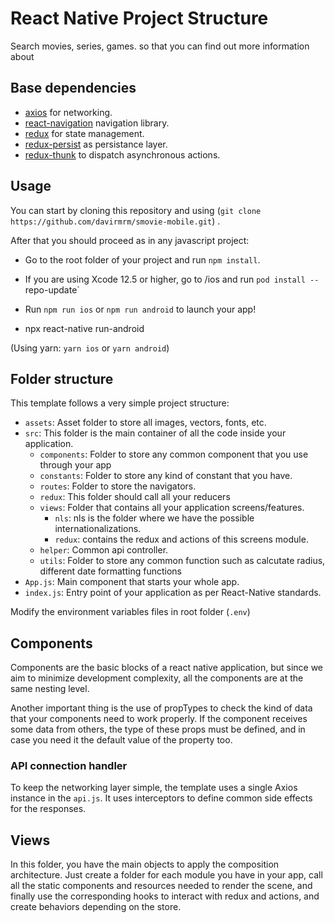 # React Native Project Structure

Search movies, series, games. so that you can find out more information about

## Base dependencies

- [axios](https://github.com/axios/axios) for networking.
- [react-navigation](https://reactnavigation.org/) navigation library.
- [redux](https://redux.js.org/) for state management.
- [redux-persist](https://github.com/rt2zz/redux-persist) as persistance layer.
- [redux-thunk](https://github.com/gaearon/redux-thunk) to dispatch asynchronous actions.

## Usage
You can start by cloning this repository and using (`git clone https://github.com/davirmrm/smovie-mobile.git`) .

After that you should proceed as in any javascript project:

- Go to the root folder of your project and run `npm install`.
- If you are using Xcode 12.5 or higher, go to /ios and run `pod install --`repo-update`
- Run `npm run ios` or `npm run android` to launch your app!

- npx react-native run-android

(Using yarn: `yarn ios` or `yarn android`)

## Folder structure

This template follows a very simple project structure:
- `assets`: Asset folder to store all images, vectors, fonts, etc.
- `src`: This folder is the main container of all the code inside your application.
  - `components`: Folder to store any common component that you use through your app
  - `constants`: Folder to store any kind of constant that you have.
  - `routes`: Folder to store the navigators.
  - `redux`: This folder should call all your reducers
  - `views`: Folder that contains all your application screens/features.
    - `nls`: nls is the folder where we have the possible internationalizations.
    - `redux`: contains the redux and actions of this screens module.
  - `helper`: Common api controller.
  - `utils`: Folder to store any common function such as calcutate radius, different date formatting functions
- `App.js`: Main component that starts your whole app.
- `index.js`: Entry point of your application as per React-Native standards.

Modify the environment variables files in root folder (`.env`)

## Components

Components are the basic blocks of a react native application, but since we​​ aim to minimize development complexity, all the components are at the same nesting level.

Another important thing is the use of propTypes to check the kind of data that your components need to work properly. If the component receives some data from others, the type of these props must be defined, and in case you need it the default value of the property too.

### API connection handler

To keep the networking layer simple, the template uses a single Axios instance in the `api.js`. It uses interceptors to define common side effects for the responses.

## Views

In this folder, you have the main objects to apply the composition architecture. Just create a folder for each module you have in your app, call all the static components and resources needed to render the scene, and finally use the corresponding hooks to interact with redux and actions, and create behaviors depending on the store.